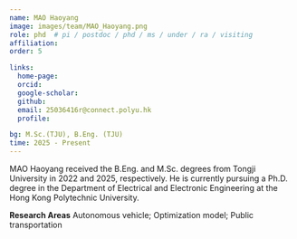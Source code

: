 ```yaml
---
name: MAO Haoyang
image: images/team/MAO_Haoyang.png
role: phd  # pi / postdoc / phd / ms / under / ra / visiting
affiliation: 
order: 5

links:
  home-page: 
  orcid: 
  google-scholar: 
  github: 
  email: 25036416r@connect.polyu.hk
  profile: 

bg: M.Sc.(TJU), B.Eng. (TJU)
time: 2025 - Present 
---
```


<!--  Add a short self introduction here -->
<!-- Like Research Areas -->

MAO Haoyang received the B.Eng. and M.Sc. degrees from Tongji University in 2022 and 2025, respectively. He is currently pursuing a Ph.D. degree in the Department of Electrical and Electronic Engineering at the Hong Kong Polytechnic University.

**Research Areas**
Autonomous vehicle; Optimization model; Public transportation
